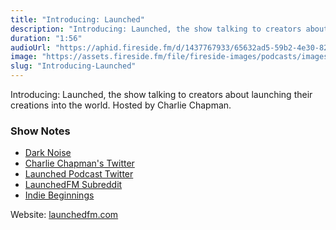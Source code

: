 ```yaml
---
title: "Introducing: Launched"
description: "Introducing: Launched, the show talking to creators about launching their creations into the world.  Hosted by Charlie Chapman."
duration: "1:56"
audioUrl: "https://aphid.fireside.fm/d/1437767933/65632ad5-59b2-4e30-82d1-13845dce07dd/3cdd73a4-0818-459b-a4e9-523e34ec9615.mp3"
image: "https://assets.fireside.fm/file/fireside-images/podcasts/images/6/65632ad5-59b2-4e30-82d1-13845dce07dd/episodes/3/3cdd73a4-0818-459b-a4e9-523e34ec9615/cover.jpg"
slug: "Introducing-Launched"
---
```


<p>Introducing: Launched, the show talking to creators about launching their creations into the world.  Hosted by Charlie Chapman.</p>

<h3>Show Notes</h3>

<ul>
<li><a href="https://darknoise.app" rel="nofollow">Dark Noise</a></li>
<li><a href="https://twitter.com/_chuckyc" rel="nofollow">Charlie Chapman&#39;s Twitter</a></li>
<li><a href="https://twitter.com/launchedfm" rel="nofollow">Launched Podcast Twitter</a></li>
<li><a href="https://www.reddit.com/r/LaunchedFM/" rel="nofollow">LaunchedFM Subreddit</a></li>
<li><a href="https://indiebeginnings.net" rel="nofollow">Indie Beginnings</a></li>
</ul>

<p>Website: <a href="https://launchedfm.com" rel="nofollow">launchedfm.com</a></p>
